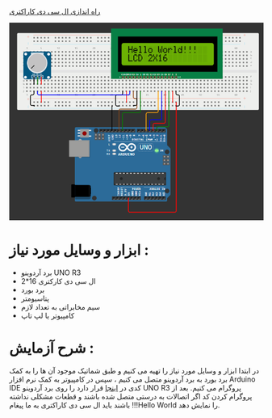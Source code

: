 #

[راه اندازی ال سی دی کاراکتری](https://github.com/mohsenkmt/MicroProcessor/blob/main/Arduino%20File/14030807/1%20LCD%20Print%20Hello%20World/LCD%20Print%20Hello%20World.ino)

<p align="center">
  <img src="https://github.com/mohsenkmt/MicroProcessor/blob/main/Photo/12LCDprinthello.jpeg" alt="LCD Hello" />
</p>


# ابزار و وسایل مورد نیاز :
* برد آردوینو UNO R3
* ال سی دی کارکتری 16*2
* برد بورد
* پتاسیومتر
* سیم مخابراتی به تعداد لازم
* کامپیوتر یا لپ تاپ


 # شرح آزمایش : 
 در ابتدا ابزار و وسایل مورد نیاز را تهیه می کنیم و طبق شماتیک موجود آن ها را به کمک برد بورد به برد آردوینو متصل می کنیم ، سپس در کامپیوتر به کمک نرم افزار Arduino IDE کدی در [اینجا](https://github.com/mohsenkmt/MicroProcessor/blob/main/Arduino%20File/14030807/1%20LCD%20Print%20Hello%20World/LCD%20Print%20Hello%20World.ino) قرار دارد را روی برد آردوینو UNO R3 پروگرام می کنیم.
 بعد از پروگرام کردن کد اگر اتصالات به درستی متصل شده باشند و قطعات مشکلی نداشته باشند باید ال سی دی کاراکتری به ما پیغام !!!Hello World را نمایش دهد.
